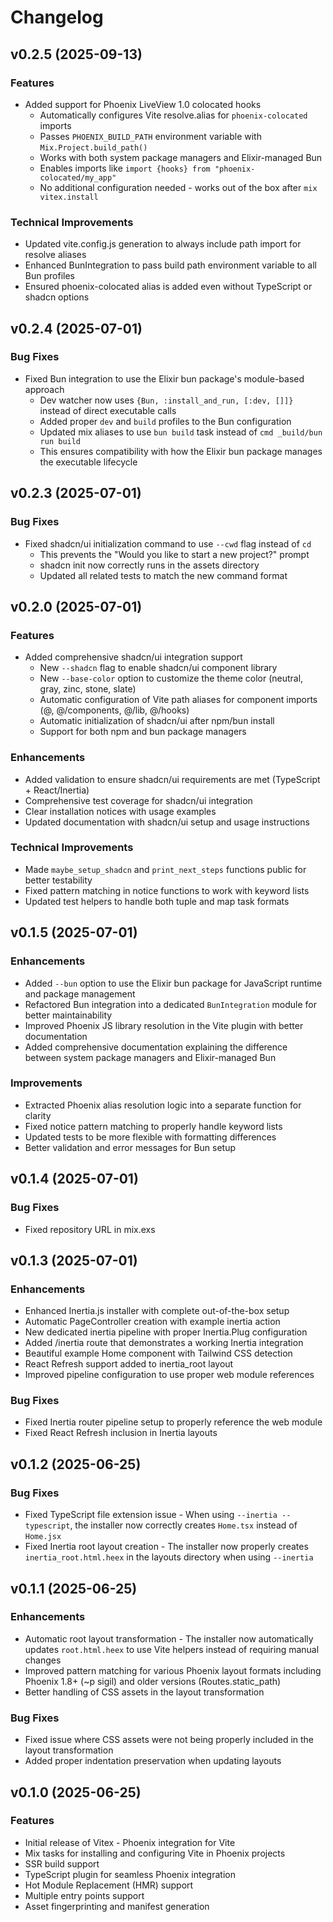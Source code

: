 # Changelog

## v0.2.5 (2025-09-13)

### Features

* Added support for Phoenix LiveView 1.0 colocated hooks
  * Automatically configures Vite resolve.alias for `phoenix-colocated` imports
  * Passes `PHOENIX_BUILD_PATH` environment variable with `Mix.Project.build_path()`
  * Works with both system package managers and Elixir-managed Bun
  * Enables imports like `import {hooks} from "phoenix-colocated/my_app"`
  * No additional configuration needed - works out of the box after `mix vitex.install`

### Technical Improvements

* Updated vite.config.js generation to always include path import for resolve aliases
* Enhanced BunIntegration to pass build path environment variable to all Bun profiles
* Ensured phoenix-colocated alias is added even without TypeScript or shadcn options

## v0.2.4 (2025-07-01)

### Bug Fixes

* Fixed Bun integration to use the Elixir bun package's module-based approach
  * Dev watcher now uses `{Bun, :install_and_run, [:dev, []]}` instead of direct executable calls
  * Added proper `dev` and `build` profiles to the Bun configuration
  * Updated mix aliases to use `bun build` task instead of `cmd _build/bun run build`
  * This ensures compatibility with how the Elixir bun package manages the executable lifecycle

## v0.2.3 (2025-07-01)

### Bug Fixes

* Fixed shadcn/ui initialization command to use `--cwd` flag instead of `cd`
  * This prevents the "Would you like to start a new project?" prompt
  * shadcn init now correctly runs in the assets directory
  * Updated all related tests to match the new command format

## v0.2.0 (2025-07-01)

### Features

* Added comprehensive shadcn/ui integration support
  * New `--shadcn` flag to enable shadcn/ui component library
  * New `--base-color` option to customize the theme color (neutral, gray, zinc, stone, slate)
  * Automatic configuration of Vite path aliases for component imports (@, @/components, @/lib, @/hooks)
  * Automatic initialization of shadcn/ui after npm/bun install
  * Support for both npm and bun package managers

### Enhancements

* Added validation to ensure shadcn/ui requirements are met (TypeScript + React/Inertia)
* Comprehensive test coverage for shadcn/ui integration
* Clear installation notices with usage examples
* Updated documentation with shadcn/ui setup and usage instructions

### Technical Improvements

* Made `maybe_setup_shadcn` and `print_next_steps` functions public for better testability
* Fixed pattern matching in notice functions to work with keyword lists
* Updated test helpers to handle both tuple and map task formats

## v0.1.5 (2025-07-01)

### Enhancements

* Added `--bun` option to use the Elixir bun package for JavaScript runtime and package management
* Refactored Bun integration into a dedicated `BunIntegration` module for better maintainability
* Improved Phoenix JS library resolution in the Vite plugin with better documentation
* Added comprehensive documentation explaining the difference between system package managers and Elixir-managed Bun

### Improvements

* Extracted Phoenix alias resolution logic into a separate function for clarity
* Fixed notice pattern matching to properly handle keyword lists
* Updated tests to be more flexible with formatting differences
* Better validation and error messages for Bun setup

## v0.1.4 (2025-07-01)

### Bug Fixes

* Fixed repository URL in mix.exs

## v0.1.3 (2025-07-01)

### Enhancements

* Enhanced Inertia.js installer with complete out-of-the-box setup
* Automatic PageController creation with example inertia action
* New dedicated inertia pipeline with proper Inertia.Plug configuration
* Added /inertia route that demonstrates a working Inertia integration
* Beautiful example Home component with Tailwind CSS detection
* React Refresh support added to inertia_root layout
* Improved pipeline configuration to use proper web module references

### Bug Fixes

* Fixed Inertia router pipeline setup to properly reference the web module
* Fixed React Refresh inclusion in Inertia layouts

## v0.1.2 (2025-06-25)

### Bug Fixes

* Fixed TypeScript file extension issue - When using `--inertia --typescript`, the installer now correctly creates `Home.tsx` instead of `Home.jsx`
* Fixed Inertia root layout creation - The installer now properly creates `inertia_root.html.heex` in the layouts directory when using `--inertia`

## v0.1.1 (2025-06-25)

### Enhancements

* Automatic root layout transformation - The installer now automatically updates `root.html.heex` to use Vite helpers instead of requiring manual changes
* Improved pattern matching for various Phoenix layout formats including Phoenix 1.8+ (~p sigil) and older versions (Routes.static_path)
* Better handling of CSS assets in the layout transformation

### Bug Fixes

* Fixed issue where CSS assets were not being properly included in the layout transformation
* Added proper indentation preservation when updating layouts

## v0.1.0 (2025-06-25)

### Features

* Initial release of Vitex - Phoenix integration for Vite
* Mix tasks for installing and configuring Vite in Phoenix projects
* SSR build support
* TypeScript plugin for seamless Phoenix integration
* Hot Module Replacement (HMR) support
* Multiple entry points support
* Asset fingerprinting and manifest generation